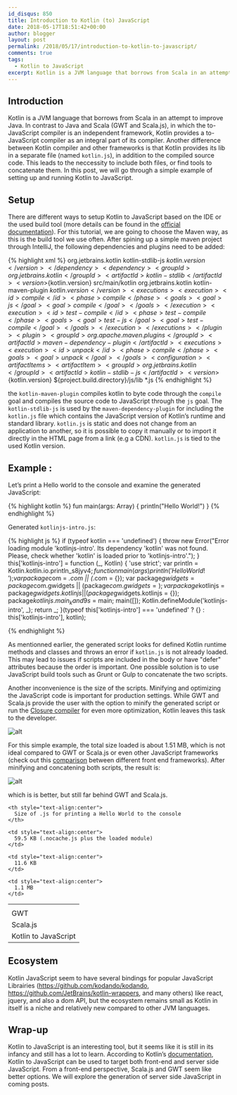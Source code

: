 ```yaml
---
id_disqus: 850
title: Introduction to Kotlin (to) JavaScript
date: 2018-05-17T18:51:42+00:00
author: blogger
layout: post
permalink: /2018/05/17/introduction-to-kotlin-to-javascript/
comments: true
tags:
  - Kotlin to JavaScript
excerpt: Kotlin is a JVM language that borrows from Scala in an attempt to improve Java. In contrast to Java and Scala (GWT and Scala.js), in which the to-JavaScript compiler is an independent framework, Kotlin provides a to-JavaScript compiler as an integral part of its compiler...
---
```


## Introduction

Kotlin is a JVM language that borrows from Scala in an attempt to improve Java. In contrast to Java and Scala (GWT and Scala.js), in which the to-JavaScript compiler is an independent framework, Kotlin provides a to-JavaScript compiler as an integral part of its compiler. Another difference between Kotlin compiler and other frameworks is that Kotlin provides its lib in a separate file (named `kotlin.js`), in addition to the compiled source code. This leads to the neccessity to include both files, or find tools to concatenate them. In this post, we will go through a simple example of setting up and running Kotlin to JavaScript.

## Setup

There are different ways to setup Kotlin to JavaScript based on the IDE or the used build tool (more details can be found in the [official documentation](https://kotlinlang.org/docs/tutorials/javascript/kotlin-to-javascript/kotlin-to-javascript.html)). For this tutorial, we are going to choose the Maven way, as this is the build tool we use often. After spining up a simple maven project through IntelliJ, the following dependencies and plugins need to be added:

{% highlight xml %}
         <dependencies>
                <dependency>
                    <groupId>org.jetbrains.kotlin</groupId>
                    <artifactId>kotlin-stdlib-js</artifactId>
                    <version>${kotlin.version}</version>
                </dependency>
                <dependency>
                    <groupId>org.jetbrains.kotlin</groupId>
                    <artifactId>kotlin-stdlib</artifactId>
                    <version>${kotlin.version}</version>
                </dependency>
            </dependencies>
            <build>
                <sourceDirectory>src/main/kotlin</sourceDirectory>
                <plugins>
                    <plugin>
                        <groupId>org.jetbrains.kotlin</groupId>
                        <artifactId>kotlin-maven-plugin</artifactId>
                        <version>${kotlin.version}</version>
                        <executions>
                            <execution>
                                <id>compile</id>
                                <phase>compile</phase>
                                <goals>
                                    <goal>js</goal>
                                    <goal>compile</goal>
                                </goals>
                            </execution>
                            <execution>
                                <id>test-compile</id>
                                <phase>test-compile</phase>
                                <goals>
                                    <goal>test-js</goal>
                                    <goal>test-compile</goal>
                                </goals>
                            </execution>
                        </executions>
                    </plugin>
                    <plugin>
                        <groupId>org.apache.maven.plugins</groupId>
                        <artifactId>maven-dependency-plugin</artifactId>
                        <executions>
                            <execution>
                                <id>unpack</id>
                                <phase>compile</phase>
                                <goals>
                                    <goal>unpack</goal>
                                </goals>
                                <configuration>
                                    <artifactItems>
                                        <artifactItem>
                                            <groupId>org.jetbrains.kotlin</groupId>
                                            <artifactId>kotlin-stdlib-js</artifactId>
                                            <version>${kotlin.version}</version>
                                            <outputDirectory>${project.build.directory}/js/lib</outputDirectory>
                                            <includes>*.js</includes>
                                        </artifactItem>
                                    </artifactItems>
                                </configuration>
                            </execution>
                        </executions>
                    </plugin>
                </plugins>
            </build>
{% endhighlight %}


the `kotlin-maven-plugin` compiles kotlin to byte code through the `compile` goal and compiles the source code to JavaScript through the `js` goal. The `kotlin-stdlib-js` is used by the `maven-dependency-plugin` for including the `kotlin.js` file which contains the JavaScript version of Kotlin&#8217;s runtime and standard library. `kotlin.js` is static and does not change from an application to another, so it is possible to copy it manually or to import it directly in the HTML page from a link (e.g a CDN). `kotlin.js` is tied to the used Kotlin version.

## Example :

Let&#8217;s print a Hello world to the console and examine the generated JavaScript:

{% highlight kotlin %}
fun main(args: Array<String>) {
    println("Hello World!")
}
{% endhighlight %}

Generated `kotlinjs-intro.js`:

{% highlight js %}
if (typeof kotlin === 'undefined') {
  throw new Error("Error loading module 'kotlinjs-intro'. Its dependency 'kotlin' was not found. 
                   Please, check whether 'kotlin' is loaded prior to 'kotlinjs-intro'.");
}
this['kotlinjs-intro'] = function (_, Kotlin) {
  'use strict';
  var println = Kotlin.kotlin.io.println_s8jyv4$;
  function main(args) {
    println('Hello World!');
  }
  var package$com = _.com || (_.com = {});
  var package$gwidgets = package$com.gwidgets || (package$com.gwidgets = {});
  var package$kotlinjs = package$gwidgets.kotlinjs || (package$gwidgets.kotlinjs = {});
  package$kotlinjs.main_kand9s$ = main;
  main([]);
  Kotlin.defineModule('kotlinjs-intro', _);
  return _;
}(typeof this['kotlinjs-intro'] === 'undefined' ? {} : this['kotlinjs-intro'], kotlin);

{% endhighlight %}

As mentionned earlier, the generated script looks for defined Kotlin runtime methods and classes and throws an error if `kotlin.js` is not already loaded. This may lead to issues if scripts are included in the body or have "defer" attributes because the order is important. One possible solution is to use JavaScript build tools such as Grunt or Gulp to concatenate the two scripts.
  
Another inconvenience is the size of the scripts. Minifying and optimizing the JavaScript code is important for production settings. While GWT and Scala.js provide the user with the option to minify the generated script or run the [Closure compiler](https://github.com/google/closure-compiler) for even more optimization, Kotlin leaves this task to the developer.

![alt](https://s3-eu-west-1.amazonaws.com/gwidgets/kotlinjs_size.png)

For this simple example, the total size loaded is about 1.51 MB, which is not ideal compared to GWT or Scala.js or even other JavaScript frameworks (check out this [comparison](https://gist.github.com/Restuta/cda69e50a853aa64912d) between different front end frameworks). After minifying and concatening both scripts, the result is:

![alt](https://s3-eu-west-1.amazonaws.com/gwidgets/kotlin_size_after.png)

which is is better, but still far behind GWT and Scala.js.

<table>
  <tr>
    <th>
    </th>
    
    <th style="text-align:center">
      Size of .js for printing a Hello World to the console
    </th>
  </tr>
  
  <tr>
    <td>
      GWT
    </td>
    
    <td style="text-align:center">
      59.5 KB (.nocache.js plus the loaded module)
    </td>
  </tr>
  
  <tr>
    <td>
      Scala.js
    </td>
    
    <td style="text-align:center">
      11.6 KB
    </td>
  </tr>
  
  <tr>
    <td>
      Kotlin to JavaScript
    </td>
    
    <td style="text-align:center">
      1.1 MB
    </td>
  </tr>
</table>

## Ecosystem

Kotlin JavaScript seem to have several bindings for popular JavaScript Librairies (<https://github.com/kodando/kodando>, <https://github.com/JetBrains/kotlin-wrappers>, and many others) like react, jquery, and also a dom API, but the ecosystem remains small as Kotlin in itself is a niche and relatively new compared to other JVM languages.

## Wrap-up 

Kotlin to JavaScript is an interesting tool, but it seems like it is still in its infancy and still has a lot to learn. According to Kotlin&#8217;s [documentation](https://kotlinlang.org/docs/reference/js-overview.html), Kotlin to JavaScript can be used to target both front-end and server side JavaScript. From a front-end perspective, Scala.js and GWT seem like better options. We will explore the generation of server side JavaScript in coming posts.